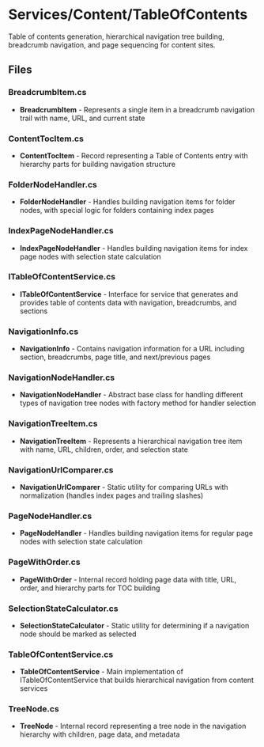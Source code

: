 # Services/Content/TableOfContents

Table of contents generation, hierarchical navigation tree building, breadcrumb navigation, and page sequencing for content sites.

## Files

### BreadcrumbItem.cs
- **BreadcrumbItem** - Represents a single item in a breadcrumb navigation trail with name, URL, and current state

### ContentTocItem.cs
- **ContentTocItem** - Record representing a Table of Contents entry with hierarchy parts for building navigation structure

### FolderNodeHandler.cs
- **FolderNodeHandler** - Handles building navigation items for folder nodes, with special logic for folders containing index pages

### IndexPageNodeHandler.cs
- **IndexPageNodeHandler** - Handles building navigation items for index page nodes with selection state calculation

### ITableOfContentService.cs
- **ITableOfContentService** - Interface for service that generates and provides table of contents data with navigation, breadcrumbs, and sections

### NavigationInfo.cs
- **NavigationInfo** - Contains navigation information for a URL including section, breadcrumbs, page title, and next/previous pages

### NavigationNodeHandler.cs
- **NavigationNodeHandler** - Abstract base class for handling different types of navigation tree nodes with factory method for handler selection

### NavigationTreeItem.cs
- **NavigationTreeItem** - Represents a hierarchical navigation tree item with name, URL, children, order, and selection state

### NavigationUrlComparer.cs
- **NavigationUrlComparer** - Static utility for comparing URLs with normalization (handles index pages and trailing slashes)

### PageNodeHandler.cs
- **PageNodeHandler** - Handles building navigation items for regular page nodes with selection state calculation

### PageWithOrder.cs
- **PageWithOrder** - Internal record holding page data with title, URL, order, and hierarchy parts for TOC building

### SelectionStateCalculator.cs
- **SelectionStateCalculator** - Static utility for determining if a navigation node should be marked as selected

### TableOfContentService.cs
- **TableOfContentService** - Main implementation of ITableOfContentService that builds hierarchical navigation from content services

### TreeNode.cs
- **TreeNode** - Internal record representing a tree node in the navigation hierarchy with children, page data, and metadata
